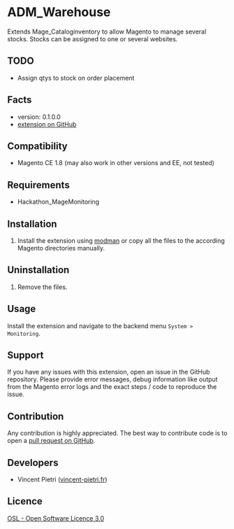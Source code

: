ADM_Warehouse
=====================

Extends Mage_Cataloginventory to allow Magento to manage several stocks.
Stocks can be assigned to one or several websites.

TODO
-----
- Assign qtys to stock on order placement

Facts
-----
- version: 0.1.0.0
- [extension on GitHub](https://github.com/vpietri/ADM_Warehouse)

Compatibility
-------------
- Magento CE 1.8 (may also work in other versions and EE, not tested)

Requirements
------------
- Hackathon_MageMonitoring

Installation
------------
1. Install the extension using [modman](https://github.com/colinmollenhour/modman) or copy all the
files to the according Magento directories manually.

Uninstallation
--------------
1. Remove the files.

Usage
-----
Install the extension and navigate to the backend menu `System > Monitoring`.


Support
-------
If you have any issues with this extension, open an issue in the GitHub
repository. Please provide error messages, debug information like output
from the Magento error logs and the exact steps / code to reproduce the
issue.

Contribution
------------
Any contribution is highly appreciated. The best way to contribute code is to
open a [pull request on GitHub](https://help.github.com/articles/using-pull-requests).

Developers
---------
* Vincent Pietri ([vincent-pietri.fr](http://www.vincent-pietri.fr))

Licence
-------
[OSL - Open Software Licence 3.0](http://opensource.org/licenses/osl-3.0.php)
